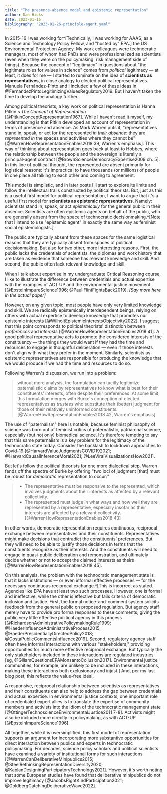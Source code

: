 ```yaml
---
title: "The presence-absence model and epistemic representation"
author: Dan Hicks
date: 2023-01-16
bibliography: "2023-01-26-principle-agent.yaml"
---
```


In 2015-16 I was working for^[Technically, I was working for AAAS, as a Science and Technology Policy Fellow, and "hosted by" EPA.] the US Environmental Protection Agency.  My work colleagues were technocratic managers, most of whom had PhDs and were professionalized as scientists (even when they were on the policymaking, risk management side of things).  Because the concept of "legitimacy" in questions about "the legitimate roles for values in science" comes from *political* legitimacy — at least, it does for me — I started to ruminate on the idea of **scientists as representatives**, in close analogy to elected political representatives.  Manuela Fernández-Pinto and I included a few of these ideas in @FernandezPintoLegitimizingValuesRegulatory2019.  But I haven't taken the time to develop the analogy further.  

Among political theorists, a key work on political representation is Hanna Pitkin's *The Concept of Representation* [@PitkinConceptRepresentation1967].  While I haven't read it myself, my understanding is that Pitkin developed an account of representation in terms of presence and absence.  As Mark Warren puts it, "representatives stand in, speak, or act for the represented *in their absence*: they are *represented in* the spaces and activities where they cannot be" [@WarrenHowRepresentationEnables2018 39, Warren's emphasis].  This way of thinking about representation goes back at least to Hobbes, where the relationship between the people and the sovereign is literally a principal-agent contract [@BrownScienceDemocracyExpertise2009 ch. 5].  In this line of political thought, the represented are absent primarily for logistical reasons:  it's impractical to have thousands (or millions) of people in one place all talking to each other and coming to agreement.  

This model is simplistic, and in later posts I'll start to explore its limits and follow the intellectual trails constructed by political theorists.  But, just as this is a useful first model for political representation, I want to argue that it's a useful first model for **scientists as epistemic representatives**.  Namely:  scientists stand in, speak, or act *epistemically* for the general public in their absence.  Scientists are often epistemic agents on behalf of the public, who are generally absent from the space of technocratic decisionmaking.^[Note that I intend to use "epistemic agent" in exactly the same way as feminist social epistemologists.]  

The public are typically absent from these spaces for the same logistical reasons that they are typically absent from spaces of political decisionmaking.  But also for two other, more interesting reasons.  First, the public lacks the credentials of scientists, the diplomas and work history that are taken as evidence that someone has relevant knowledge and skill.  And second, the public often lack relevant knowledge and skill.  

When I talk about expertise in my undergraduate Critical Reasoning course, I like to illustrate the difference between credentials and actual expertise with the examples of ACT UP and the environmental justice movement [@EpsteinImpureScience1996; @PauliFlintFightsBack2019].  *[Say more here in the actual paper]*

However, on any given topic, most people have only very limited knowledge and skill.  We are radically epistemically interdependent beings, relying on others with actual expertise to develop knowledge that promotes our epistemic interests [@WilholtEpistemicInterestsObjectivity2022].  I suggest that this point corresponds to political theorists' distinction between *preferences* and *interests* [@WarrenHowRepresentationEnables2018 41].  A good political representative acts to promote the considered interests of the constituency — the things they would want if they had the time and resources to engage in thoughtful deliberation — even if those interests don't align with what they prefer in the moment.  Similarly, scientists as epistemic representatives are responsible for producing the knowledge that we would produce if we had the time and resources to do so.  

Following Warren's discussion, we run into a problem: 

> without more analysis, the formulation can tacitly legitimize paternalistic claims by representatives to know what is best for their constituents' interests, often despite their preferences. At some limit, this formulation merges with Burke's conception of elected representatives as *trustees* who substitute their (better) judgment for those of their relatively uninformed constituents. [@WarrenHowRepresentationEnables2018 42, Warren's emphasis]

The use of "paternalism" here is notable, because feminist philosophy of science was born out of feminist critics of paternalistic, patriarchal science, especially (but not only) biomedical science.  It's therefore tempting to say that this same paternalism is a key problem for the legitimacy of the technocratic state today.  Consider the backlash to lockdown approaches to Covid-19 [@HarvardValueJudgmentsCOVID192021; @HarvardCausalInferenceMoral2021; @LeeViralVisualizationsHow2021].  

But let's follow the political theorists for one more dialectical step.  Warren fends off the spectre of Burke by offering "two loci of judgment [that] must be robust for *democratic* representation to occur:"

> - The representative must be responsive to the represented, which involves judgments about their interests as affected by a relevant collectivity. 
> - The represented must judge in what ways and how well they are represented by a representative, especially insofar as their interests are affected by a relevant collectivity. [@WarrenHowRepresentationEnables2018 43]

In other words, democratic representation requires continuous, reciprocal exchange between representatives and their constituents.  Representatives might make decisions that contradict the constituents' preferences.  But they will need to be able to justify those decisions in terms that the constituents recognize as their interests.  And the constituents will need to engage in quasi-public deliberation and remonstration, and ultimately decide whether or not to accept the claimed interests as theirs [@WarrenHowRepresentationEnables2018 45]. 

On this analysis, the problem with the technocratic management state is that it lacks institutions — or even informal effective processes — for the necessary continuous reciprocal exchange.^[This is incorrect as stated.  Agencies like EPA have at least two such processes.  However, one is formal and ineffective, while the other is effective but fails criteria of democratic inclusion and justice.  First, the formal notice-and-comment system solicits feedback from the general public on proposed regulation.  But agency staff merely have to provide pro forma responses to these comments, giving the public very little effective political agency in this process [@RichardsonAdministrativePolicymakingRule1999; @HaederInfluenceAdministrativeProcess2015; @HaederPresidentiallyDirectedPolicy2018; @CostaPublicCommentsInfluence2019].  Second, regulatory agency staff often have informal interactions with various "stakeholders," providing opportunities for much more effective reciprocal exchange.  But typically the only stakeholders included in these interactions are regulated industries [eg, @GillamQuestionsEPAMonsantoCollusion2017].  Environmental justice communities, for example, are unlikely to be included in these interactions, making these interactions both exclusionary and injust.]  And, per my last blog post, this reflects the value-free ideal.  

A responsive, reciprocal relationship between scientists as representatives and their constituents can also help to address the gap between credentials and actual expertise.  In environmental justice contexts, one important role of credentialed expert allies is to translate the expertise of community members and activists into the idiom of the technocratic management state [@OttingerTechnoscienceEnvironmentalJustice2011 7-8].  Activists might also be included more directly in policymaking, as with ACT-UP [@EpsteinImpureScience1996].  

All together, while it is oversimplified, this first model of representation supports an argument for incorporating more substantive opportunities for direct interaction between publics and experts in technocratic policymaking.  For decades, science policy scholars and political scientists have examined a variety of institutional forms for such interactions [@WarrenCanDeliberativeMinipublics2015; @SteelRethinkingRepresentationDiversity2020; @KaplanDesigningParticipatoryTechnology2021].  However, it's worth noting that some European studies have found that deliberative minipublics do not improve legitimacy [@JacobsRightKindParticipation2021; @GoldbergCatchingDeliberativeWave2022]. 

